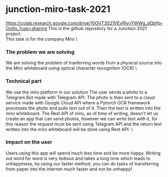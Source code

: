 # junction-miro-task-2021
https://colab.research.google.com/drive/10OVT3S21VEvRIyvYWWg_dQpYp-Oolfq_?usp=sharing
This is the github repository for a Junction 2021 project. \
This task is for the company Miro \
### The problem we are solving
We are solving the problem of tranferring words from a physical source into the Miro whiteboard using optical character recognition (OCR) \
### Technical part
We use the miro platform in our solution
The user sends a photo to a Telegram Bot made with Telegram API. The photo is then sent to a cloud service made with Google Cloud API where a Pytorch OCR framework processes the photo and pulls text out of it. Then the text is written into the miro whiteboard. The Rest API of miro, as of time of writing, doesn't let us create an app that can send photos, however we can write text with it, for this reason the request must be sent using Telegram API and the return text written into the miro whiteboard will be done using Rest API. \
### Impact on the user
Users using this app will spend much less time and be more happy. Writing out word for word is very tedious and takes a long time which leads to unhappiness, by using our faster method, you can do tasks of transferring from paper into the internet much faster and not be unhappy!


